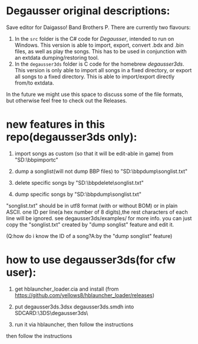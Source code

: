 # Degausser original descriptions:



Save editor for Daigasso! Band Brothers P. There are currently two flavours:

1. In the `src` folder is the C# code for _Degausser_, intended to run on Windows. This version is able to import, export, convert .bdx and .bin files, as well as play the songs. This has to be used in conjunction with an extdata dumping/restoring tool.
2. In the `degausser3ds` folder is C code for the homebrew _degausser3ds_. This version is only able to import all songs in a fixed directory, or export all songs to a fixed directory. This is able to import/export directly from/to extdata.

In the future we might use this space to discuss some of the file formats, but otherwise feel free to check out the Releases.


# new features in this repo(degausser3ds only):

1. import songs as custom (so that it will be edit-able in game) from "SD:\bbpimportc\"

2. dump a songlist(will not dump BBP files)  to "SD:\bbpdump\songlist.txt"

3. delete specific songs by "SD:\bbpdelete\songlist.txt"

4. dump specific songs by "SD:\bbpdump\songlist.txt"

"songlist.txt" should be in utf8 format (with or without BOM) or in plain ASCII. one ID per line(a hex number of 8 digits),the rest characters of each line will be ignored. see degausser3ds/examples/ for more info. you can just copy the "songlist.txt" created by "dump songlist" feature and edit it.

(Q:how do i know the ID of a song?A:by the "dump songlist" feature)


# how to use degausser3ds(for cfw user):

1. get hblauncher_loader.cia and install (from https://github.com/yellows8/hblauncher_loader/releases)

2. put degausser3ds.3dsx degausser3ds.smdh into SDCARD:\3DS\degausser3ds\

3. run it via hblauncher, then follow the instructions

 then follow the instructions

